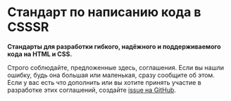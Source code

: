 # Стандарт по написанию кода в CSSSR
__**Стандарты для разработки гибкого, надёжного и поддерживаемого кода на HTML и CSS.**__

Строго соблюдайте, предложенные здесь, соглашения.
Если вы нашли ошибку, будь она большая или маленькая, сразу сообщите об этом.
Если у вас есть что дополнить или вы хотите принять участие в разработке этих соглашений, создайте [issue на GitHub](https://github.com/CSSSR/sputnik/issues/new).

